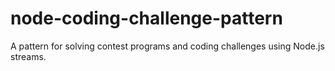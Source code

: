 node-coding-challenge-pattern
=============================

A pattern for solving contest programs and coding challenges using Node.js streams.
